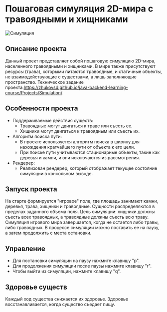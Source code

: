 # Пошаговая симуляция 2D-мира с травоядными и хищниками
![Симуляция](https://i.imgur.com/Kxut08b.png)
## Описание проекта

Данный проект представляет собой пошаговую симуляцию 2D-мира, населенного травоядными и хищниками. В мире также
присутствуют ресурсы (трава), которыми питаются травоядные, и статичные объекты, не взаимодействующие с существами, а
лишь заполняющие пространство.
Техническое задание проекта:https://zhukovsd.github.io/java-backend-learning-course/Projects/Simulation/

## Особенности проекта

- Поддерживаемые действия существ:
    - Травоядные могут двигаться к траве или съесть ее.
    - Хищники могут двигаться к травоядным или съесть их.
- Алгоритм поиска пути:
    - В проекте используется алгоритм поиска в ширину для нахождения кратчайшего пути от объекта к его цели.
    - При поиске пути учитываются стационарные объекты, такие как деревья и камни, и они исключаются из рассмотрения.
- Рендерер:
    - Реализован рендерер, который отображает текущее состояние симуляции в консольном выводе.

## Запуск проекта

На старте формируется "игровое" поле, где площадь занимают камни, деревья, трава, хищники и травоядные. Сущности
распределяются в пределах заданного объема поля. Цель симуляции: хищники должны съесть всех травоядных, а травоядные
должны съесть всю траву. Симуляция игрового мира завершается, когда не остается либо травы, либо травоядных. В процессе
симуляции можно поставить ее на паузу, а затем продолжить с места остановки.

## Управление

- Для постановки симуляции на паузу нажмите клавишу "p".
- Для продолжения симуляции после паузы нажмите клавишу "r".
- Чтобы выйти из симуляции, нажмите клавишу "q".

## Здоровье существ

Каждый ход существа снижается их здоровье. Здоровье восстанавливается, когда существо съедает пищу.
